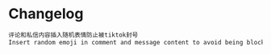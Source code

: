 # Changelog

```sh
评论和私信内容插入随机表情防止被tiktok封号
Insert random emoji in comment and message content to avoid being blocked by tiktok
```
